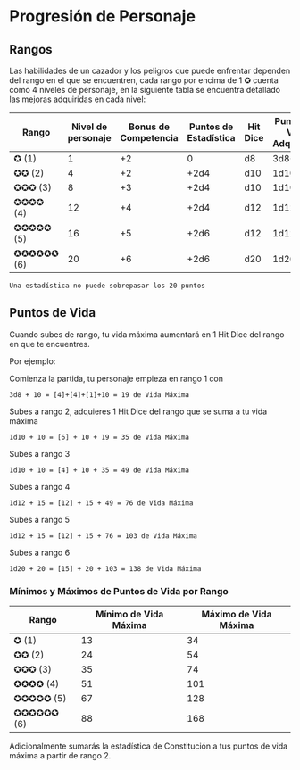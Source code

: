 <link rel="stylesheet" href="../../base.css">

# Progresión de Personaje

## Rangos

Las habilidades de un cazador y los peligros que puede enfrentar dependen del rango en el que se encuentren, cada rango por encima de 1 ✪ cuenta como 4 niveles de personaje, en la siguiente tabla se encuentra detallado las mejoras adquiridas en cada nivel:

<table>
  <thead>
    <tr>
      <th>Rango</th>
      <th>Nivel de personaje</th>
      <th><span style='color:var(--competencia)'>Bonus de Competencia</span></th>
      <th>Puntos de Estadística</th>
      <th>Hit Dice</th>
      <th>Puntos de Vida Adquiridos</th>
    </tr>
  </thead>
  <tbody>
    <tr>
      <td>✪ (1)</td>
      <td>1</td>
      <td><span style='color:var(--competencia)'>+2</span></td>
      <td>0</td>
      <td><span style='color:var(--constitucion)'>d8</span></td>
      <td><span style='color:var(--constitucion)'>3d8+10</span></td>
    </tr>
    <tr>
      <td>✪✪ (2)</td>
      <td>4</td>
      <td><span style='color:var(--competencia)'>+2</span></td>
      <td><span style='color:var(--ataque)'>+2d4</span></td>
      <td><span style='color:var(--constitucion)'>d10</span></td>
      <td><span style='color:var(--constitucion)'>1d10+10</span></td>
    </tr>
    <tr>
      <td>✪✪✪ (3)</td>
      <td>8</td>
      <td><span style='color:var(--competencia)'>+3</span></td>
      <td><span style='color:var(--ataque)'>+2d4</span></td>
      <td><span style='color:var(--constitucion)'>d10</span></td>
      <td><span style='color:var(--constitucion)'>1d10+10</span></td>
    </tr>
    <tr>
      <td>✪✪✪✪ (4)</td>
      <td>12</td>
      <td><span style='color:var(--competencia)'>+4</span></td>
      <td><span style='color:var(--ataque)'>+2d4</span></td>
      <td><span style='color:var(--constitucion)'>d12</span></td>
      <td><span style='color:var(--constitucion)'>1d12+15</span></td>
    </tr>
    <tr>
      <td>✪✪✪✪✪ (5)</td>
      <td>16</td>
      <td><span style='color:var(--competencia)'>+5</span></td>
      <td><span style='color:var(--ataque)'>+2d6</span></td>
      <td><span style='color:var(--constitucion)'>d12</span></td>
      <td><span style='color:var(--constitucion)'>1d12+15</span></td>
    </tr>
    <tr>
      <td>✪✪✪✪✪✪ (6)</td>
      <td>20</td>
      <td><span style='color:var(--competencia)'>+6</span></td>
      <td><span style='color:var(--ataque)'>+2d6</span></td>
      <td><span style='color:var(--constitucion)'>d20</span></td>
      <td><span style='color:var(--constitucion)'>1d20+20</span></td>
    </tr>
  </tbody>
</table>

```Una estadística no puede sobrepasar los 20 puntos```

## Puntos de Vida

Cuando subes de rango, tu vida máxima aumentará en 1 Hit Dice del rango en que te encuentres.

Por ejemplo:

Comienza la partida, tu personaje empieza en rango 1 con

```3d8 + 10 = [4]+[4]+[1]+10 = 19 de Vida Máxima```

Subes a rango 2, adquieres 1 Hit Dice del rango que se suma a tu vida máxima

```1d10 + 10 = [6] + 10 + 19 = 35 de Vida Máxima```

Subes a rango 3

```1d10 + 10 = [4] + 10 + 35 = 49 de Vida Máxima```

Subes a rango 4

```1d12 + 15 = [12] + 15 + 49 = 76 de Vida Máxima```

Subes a rango 5

```1d12 + 15 = [12] + 15 + 76 = 103 de Vida Máxima```

Subes a rango 6

```1d20 + 20 = [15] + 20 + 103 = 138 de Vida Máxima```

### Mínimos y Máximos de Puntos de Vida por Rango

<table>
  <thead>
    <tr>
      <th>Rango</th>
      <th>Mínimo de Vida Máxima</th>
      <th>Máximo de Vida Máxima</th>
    </tr>
  </thead>
  <tbody>
    <tr>
      <td>✪ (1)</td>
      <td>13</td>
      <td>34</td>
    </tr>
    <tr>
      <td>✪✪ (2)</td>
      <td>24</td>
      <td>54</td>
    </tr>
    <tr>
      <td>✪✪✪ (3)</td>
      <td>35</td>
      <td>74</td>
    </tr>
    <tr>
      <td>✪✪✪✪ (4)</td>
      <td>51</td>
      <td>101</td>
    </tr>
    <tr>
      <td>✪✪✪✪✪ (5)</td>
      <td>67</td>
      <td>128</td>
    </tr>
    <tr>
      <td>✪✪✪✪✪✪ (6)</td>
      <td>88</td>
      <td>168</td>
    </tr>
  </tbody>
</table>

Adicionalmente sumarás la estadística de <span style='color:var(--constitucion)'>Constitución</span> a tus puntos de vida máxima a partir de rango 2.